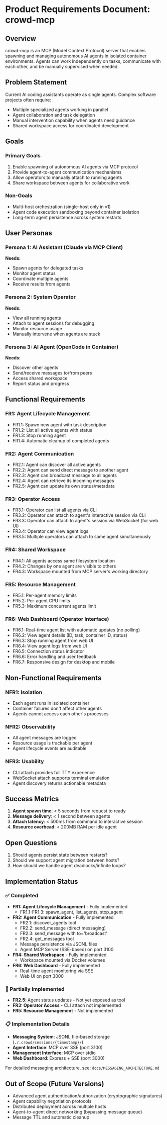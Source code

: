 # Product Requirements Document: crowd-mcp

## Overview

crowd-mcp is an MCP (Model Context Protocol) server that enables spawning and managing autonomous AI agents in isolated container environments. Agents can work independently on tasks, communicate with each other, and be manually supervised when needed.

## Problem Statement

Current AI coding assistants operate as single agents. Complex software projects often require:

- Multiple specialized agents working in parallel
- Agent collaboration and task delegation
- Manual intervention capability when agents need guidance
- Shared workspace access for coordinated development

## Goals

### Primary Goals

1. Enable spawning of autonomous AI agents via MCP protocol
2. Provide agent-to-agent communication mechanisms
3. Allow operators to manually attach to running agents
4. Share workspace between agents for collaborative work

### Non-Goals

- Multi-host orchestration (single-host only in v1)
- Agent code execution sandboxing beyond container isolation
- Long-term agent persistence across system restarts

## User Personas

### Persona 1: AI Assistant (Claude via MCP Client)

**Needs:**

- Spawn agents for delegated tasks
- Monitor agent status
- Coordinate multiple agents
- Receive results from agents

### Persona 2: System Operator

**Needs:**

- View all running agents
- Attach to agent sessions for debugging
- Monitor resource usage
- Manually intervene when agents are stuck

### Persona 3: AI Agent (OpenCode in Container)

**Needs:**

- Discover other agents
- Send/receive messages to/from peers
- Access shared workspace
- Report status and progress

## Functional Requirements

### FR1: Agent Lifecycle Management

- FR1.1: Spawn new agent with task description
- FR1.2: List all active agents with status
- FR1.3: Stop running agent
- FR1.4: Automatic cleanup of completed agents

### FR2: Agent Communication

- FR2.1: Agent can discover all active agents
- FR2.2: Agent can send direct message to another agent
- FR2.3: Agent can broadcast message to all agents
- FR2.4: Agent can retrieve its incoming messages
- FR2.5: Agent can update its own status/metadata

### FR3: Operator Access

- FR3.1: Operator can list all agents via CLI
- FR3.2: Operator can attach to agent's interactive session via CLI
- FR3.3: Operator can attach to agent's session via WebSocket (for web UI)
- FR3.4: Operator can view agent logs
- FR3.5: Multiple operators can attach to same agent simultaneously

### FR4: Shared Workspace

- FR4.1: All agents access same filesystem location
- FR4.2: Changes by one agent are visible to others
- FR4.3: Workspace mounted from MCP server's working directory

### FR5: Resource Management

- FR5.1: Per-agent memory limits
- FR5.2: Per-agent CPU limits
- FR5.3: Maximum concurrent agents limit

### FR6: Web Dashboard (Operator Interface)

- FR6.1: Real-time agent list with automatic updates (no polling)
- FR6.2: View agent details (ID, task, container ID, status)
- FR6.3: Stop running agent from web UI
- FR6.4: View agent logs from web UI
- FR6.5: Connection status indicator
- FR6.6: Error handling and user feedback
- FR6.7: Responsive design for desktop and mobile

## Non-Functional Requirements

### NFR1: Isolation

- Each agent runs in isolated container
- Container failures don't affect other agents
- Agents cannot access each other's processes

### NFR2: Observability

- All agent messages are logged
- Resource usage is trackable per agent
- Agent lifecycle events are auditable

### NFR3: Usability

- CLI attach provides full TTY experience
- WebSocket attach supports terminal emulation
- Agent discovery returns actionable metadata

## Success Metrics

1. **Agent spawn time**: < 5 seconds from request to ready
2. **Message delivery**: < 1 second between agents
3. **Attach latency**: < 500ms from command to interactive session
4. **Resource overhead**: < 200MB RAM per idle agent

## Open Questions

1. Should agents persist state between restarts?
2. Should we support agent migration between hosts?
3. How should we handle agent deadlocks/infinite loops?

## Implementation Status

### ✅ Completed
- **FR1: Agent Lifecycle Management** - Fully implemented
  - FR1.1-FR1.3: spawn_agent, list_agents, stop_agent
- **FR2: Agent Communication** - Fully implemented
  - FR2.1: discover_agents tool
  - FR2.2: send_message (direct messaging)
  - FR2.3: send_message with to='broadcast'
  - FR2.4: get_messages tool
  - Message persistence via JSONL files
  - Agent MCP Server (SSE-based) on port 3100
- **FR4: Shared Workspace** - Fully implemented
  - Workspace mounted via Docker volumes
- **FR6: Web Dashboard** - Fully implemented
  - Real-time agent monitoring via SSE
  - Web UI on port 3000

### 🚧 Partially Implemented
- **FR2.5**: Agent status updates - Not yet exposed as tool
- **FR3: Operator Access** - CLI attach not implemented
- **FR5: Resource Management** - Not implemented

### 📋 Implementation Details
- **Messaging System**: JSONL file-based storage (`./.crowd/sessions/{timestamp}/`)
- **Agent Interface**: MCP over SSE (port 3100)
- **Management Interface**: MCP over stdio
- **Web Dashboard**: Express + SSE (port 3000)

For detailed messaging architecture, see: `docs/MESSAGING_ARCHITECTURE.md`

## Out of Scope (Future Versions)

- Advanced agent authentication/authorization (cryptographic signatures)
- Agent capability negotiation protocols
- Distributed deployment across multiple hosts
- Agent-to-agent direct networking (bypassing message queue)
- Message TTL and automatic cleanup
